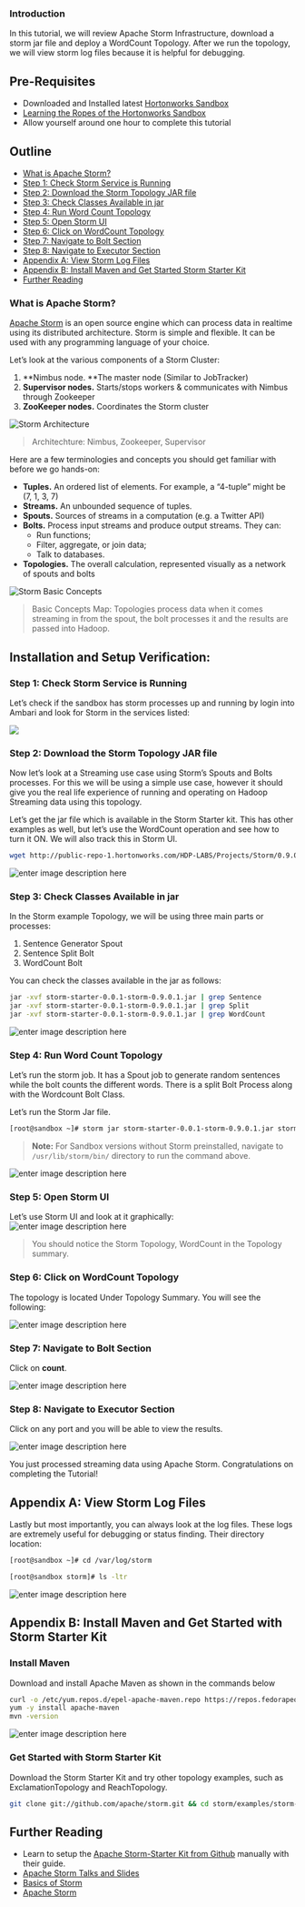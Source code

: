 ### Introduction

In this tutorial, we will review Apache Storm Infrastructure, download a storm jar file and deploy a WordCount Topology. After we run the topology, we will view storm log files because it is helpful for debugging.

## Pre-Requisites
*  Downloaded and Installed latest [Hortonworks Sandbox](http://hortonworks.com/products/hortonworks-sandbox/#install)
*  [Learning the Ropes of the Hortonworks Sandbox](http://hortonworks.com/hadoop-tutorial/learning-the-ropes-of-the-hortonworks-sandbox/)
*  Allow yourself around one hour to complete this tutorial

## Outline
- [What is Apache Storm?](#what-is-apache-storm)
- [Step 1: Check Storm Service is Running](#check-storm-service-running)
- [Step 2: Download the Storm Topology JAR file](#download-storm-topology-jar-file)
- [Step 3: Check Classes Available in jar](#check-classes-available-jar)
- [Step 4: Run Word Count Topology](#run-word-count-topology)
- [Step 5: Open Storm UI](#open-storm-ui)
- [Step 6: Click on WordCount Topology](#click-on-wordcount-topology)
- [Step 7: Navigate to Bolt Section](#navigate-to-bolt-section)
- [Step 8: Navigate to Executor Section](#navigate-to-executor-section)
- [Appendix A: View Storm Log Files](#appendix-a-view-log-files)
- [Appendix B: Install Maven and Get Started Storm Starter Kit](#appendix-b-install-maven-download-storm-kit)
- [Further Reading](#further-reading)

### What is Apache Storm? <a id="what-is-apache-storm"></a>

[Apache Storm](http://hortonworks.com/hadoop/storm) is an open source engine which can process data in realtime using its distributed architecture. Storm is simple and flexible. It can be used with any programming language of your choice.

Let’s look at the various components of a Storm Cluster:

1.  **Nimbus node. **The master node (Similar to JobTracker)
2.  **Supervisor nodes.** Starts/stops workers & communicates with Nimbus through Zookeeper
3.  **ZooKeeper nodes.** Coordinates the Storm cluster


![Storm Architecture](/assets/processing-streaming-data-in-hadoop-with-storm/storm_architecture.png)

> Architechture: Nimbus, Zookeeper, Supervisor


Here are a few terminologies and concepts you should get familiar with before we go hands-on:

*   **Tuples.** An ordered list of elements. For example, a “4-tuple” might be (7, 1, 3, 7)
*   **Streams.** An unbounded sequence of tuples.
*   **Spouts.** Sources of streams in a computation (e.g. a Twitter API)
*   **Bolts.** Process input streams and produce output streams. They can:
    *   Run functions;
    *   Filter, aggregate, or join data;
    *   Talk to databases.
*   **Topologies.** The overall calculation, represented visually as a network of spouts and bolts


![Storm Basic Concepts](/assets/processing-streaming-data-in-hadoop-with-storm/storm_basic_concepts.png)

> Basic Concepts Map: Topologies process data when it comes streaming in from the spout, the bolt processes it and the results are passed into Hadoop.


## Installation and Setup Verification:

### Step 1: Check Storm Service is Running <a id="check-storm-service-running"></a>

Let’s check if the sandbox has storm processes up and running by login into Ambari and look for Storm in the services listed:

![](/assets/processing-streaming-data-in-hadoop-with-storm/check_storm_service_psdh_storm.png)

### Step 2: Download the Storm Topology JAR file <a id="download-storm-topology-jar-file"></a>

Now let’s look at a Streaming use case using Storm’s Spouts and Bolts processes. For this we will be using a simple use case, however it should give you the real life experience of running and operating on Hadoop Streaming data using this topology.

Let’s get the jar file which is available in the Storm Starter kit. This has other examples as well, but let’s use the WordCount operation and see how to turn it ON. We will also track this in Storm UI.

~~~bash
wget http://public-repo-1.hortonworks.com/HDP-LABS/Projects/Storm/0.9.0.1/storm-starter-0.0.1-storm-0.9.0.1.jar
~~~

![enter image description here](/assets/processing-streaming-data-in-hadoop-with-storm/download_storm_starter_kit.png)


### Step 3: Check Classes Available in jar <a id="check-classes-available-jar"></a>

In the Storm example Topology, we will be using three main parts or processes:

1.  Sentence Generator Spout
2.  Sentence Split Bolt
3.  WordCount Bolt

You can check the classes available in the jar as follows:

~~~bash
jar -xvf storm-starter-0.0.1-storm-0.9.0.1.jar | grep Sentence  
jar -xvf storm-starter-0.0.1-storm-0.9.0.1.jar | grep Split  
jar -xvf storm-starter-0.0.1-storm-0.9.0.1.jar | grep WordCount
~~~


![enter image description here](/assets/processing-streaming-data-in-hadoop-with-storm/check_classes_available_jar.png)



### Step 4: Run Word Count Topology <a id="run-word-count-topology"></a>

Let’s run the storm job. It has a Spout job to generate random sentences while the bolt counts the different words. There is a split Bolt Process along with the Wordcount Bolt Class.

Let’s run the Storm Jar file.

~~~bash
[root@sandbox ~]# storm jar storm-starter-0.0.1-storm-0.9.0.1.jar storm.starter.WordCountTopology WordCount -c storm.starter.WordCountTopology WordCount -c nimbus.host=sandbox.hortonworks.com
~~~

> **Note:** For Sandbox versions without Storm preinstalled, navigate to `/usr/lib/storm/bin/` directory to run the command above.

![enter image description here](/assets/processing-streaming-data-in-hadoop-with-storm/run_storm_topology_wordcount.png)



### Step 5: Open Storm UI <a id="open-storm-ui"></a>

Let’s use Storm UI and look at it graphically:  
![enter image description here](/assets/processing-streaming-data-in-hadoop-with-storm/view_storm_topology_stormui.png)

> You should notice the Storm Topology, WordCount in the Topology summary.

### Step 6: Click on WordCount Topology <a id="click-on-wordcount-topology"></a>

The topology is located Under Topology Summary. You will see the following:  

![enter image description here](/assets/processing-streaming-data-in-hadoop-with-storm/click_wordcount_topology.png)

### Step 7: Navigate to Bolt Section <a id="navigate-to-bolt-section"></a>

Click on **count**.

![enter image description here](/assets/processing-streaming-data-in-hadoop-with-storm/click_count_bolt_section.png)


### Step 8: Navigate to Executor Section <a id="navigate-to-executor-section"></a>

Click on any port and you will be able to view the results.


![enter image description here](/assets/processing-streaming-data-in-hadoop-with-storm/count_executor_section_ports.png)


You just processed streaming data using Apache Storm. Congratulations on completing the Tutorial!


## Appendix A: View Storm Log Files <a id="appendix-a-view-log-files"></a>

Lastly but most importantly, you can always look at the log files. These logs are extremely useful for debugging or status finding. Their directory location:

~~~bash
[root@sandbox ~]# cd /var/log/storm

[root@sandbox storm]# ls -ltr
~~~

![enter image description here](/assets/processing-streaming-data-in-hadoop-with-storm/view_log_files_debugging.png)


## Appendix B: Install Maven and Get Started with Storm Starter Kit <a id="appendix-b-install-maven-download-storm-kit"></a>

### Install Maven

Download and install Apache Maven as shown in the commands below

~~~bash
curl -o /etc/yum.repos.d/epel-apache-maven.repo https://repos.fedorapeople.org/repos/dchen/apache-maven/epel-apache-maven.repo
yum -y install apache-maven
mvn -version
~~~

![enter image description here](/assets/processing-streaming-data-in-hadoop-with-storm/maven_install_version_streaming_storm.png)


### Get Started with Storm Starter Kit

Download the Storm Starter Kit and try other topology examples, such as ExclamationTopology and ReachTopology.

~~~bash
git clone git://github.com/apache/storm.git && cd storm/examples/storm-starter
~~~


## Further Reading <a id="further-reading"></a>

- Learn to setup the [Apache Storm-Starter Kit from Github](https://github.com/apache/storm/tree/master/examples/storm-starter) manually with their guide.
- [Apache Storm Talks and Slides](http://storm.apache.org/talksAndVideos.html)
- [Basics of Storm](http://storm.apache.org/documentation.html)
- [Apache Storm](http://hortonworks.com/hadoop/storm/)




